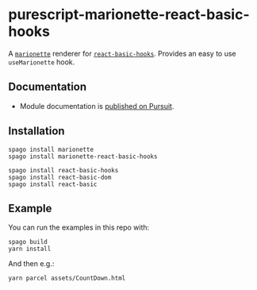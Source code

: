 # purescript-marionette-react-basic-hooks

A [`marionette`](https://github.com/thought2/purescript-marionette) renderer for [`react-basic-hooks`](https://github.com/megamaddu/purescript-react-basic-hooks). Provides an easy to use `useMarionette` hook.


## Documentation

- Module documentation is [published on Pursuit](http://pursuit.purescript.org/packages/purescript-marionette-react-basic-hooks).


## Installation

```
spago install marionette
spago install marionette-react-basic-hooks
```

```
spago install react-basic-hooks
spago install react-basic-dom
spago install react-basic

```

## Example

You can run the examples in this repo with:

```text
spago build
yarn install
```

And then e.g.:

```
yarn parcel assets/CountDown.html
```